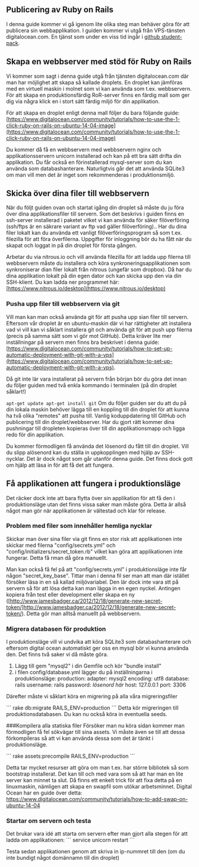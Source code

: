 ## Publicering av Ruby on Rails
I denna guide kommer vi gå igenom lite olika steg man behäver göra för att publicera sin webbapplikation. I guiden kommer vi utgå från VPS-tänsten digitalocean.com. En tjänst som under en viss tid ingår i [github student-pack](https://education.github.com/pack). 


## Skapa en webbserver med stöd för Ruby on Rails
Vi kommer som sagt i denna guide utgå från tjänsten digitalocean.com där man har möjlighet att skapa så kallade droplets. En droplet kan jämföras med en virtuell maskin i molnet som vi kan använda som t.ex. webbservern. För att skapa en produktionsfärdig RoR-server finns en färdig mall som ger dig via några klick en i stort sätt färdig miljö för din applikation.

För att skapa en droplet enligt denna mall följer du bara följande guide:
[https://www.digitalocean.com/community/tutorials/how-to-use-the-1-click-ruby-on-rails-on-ubuntu-14-04-image](https://www.digitalocean.com/community/tutorials/how-to-use-the-1-click-ruby-on-rails-on-ubuntu-14-04-image)

Du kommer då få en webbservern med webbservern nginx och applikationsservern unicorn installerad och kan på ett bra sätt drifta din applikation. Du får också en förinstallerad mysql-server som du kan använda som databashanterare. Naturligtvis går det att använda SQLite3 om man vill men det är inget som rekommenderas i produktionsmiljö.

## Skicka över dina filer till webbservern
När du följt guiden ovan och startat igång din droplet så måste du ju föra över dina applikationsfiler till servern. Som det beskrivs i guiden finns en ssh-server installerad i paketet vilket vi kan använda för säker filöverföring (ssh/ftps är en säkrare variant av ftp vad gäller filöverföring).. Har du dina filer lokalt kan du använda ett vanligt filöverföringsprogram så som t.ex. filezilla för att föra överfilerna. Uppgifter för inloggning bör du ha fått när du skapat och loggat in på din droplet för första gången.

Arbetar du via nitrous.io och vill använda filezilla för att ladda upp filerna till webbservern måste du installera och köra synkroneringsapplikationen som synkroniserar dian filer lokalt från nitrous (ungefär som dropbox). Då har du dina applikation lokalt på din egen dator och kan skicka upp den via din SSH-klient. Du kan ladda ner programmet här: [https://www.nitrous.io/desktop](https://www.nitrous.io/desktop)

### Pusha upp filer till webbservern via git
Vill man kan man också använda git för att pusha upp sian filer till servern. Eftersom vår droplet är en ubuntu-maskin där vi har rättigheter att installera vad vi vill kan vi såklart installera git och använda git för att push upp filerna (precis på samma sätt som vi gör mot GitHub). Detta kräver lite mer inställningar på servern men finns bra beskrivet i denna guide:
[https://www.digitalocean.com/community/tutorials/how-to-set-up-automatic-deployment-with-git-with-a-vps](https://www.digitalocean.com/community/tutorials/how-to-set-up-automatic-deployment-with-git-with-a-vps).

Då git inte lär vara installerat på servern från början bör du göra det innan du följer guiden med två enkla kommando i terminalen (på din droplet såklart!)

`
apt-get update
apt-get install git
`
Om du följer guiden ser du att du på din lokala maskin behöver lägga till en koppling till din droplet för att kunna ha två olika "remotes" att pusha till. Vanlig koduppdatering till GitHub och publicering till din droplet/webbserver. Har du gjort rätt kommer dina pushningar till dropleten kopieras över till din applikationsmapp och ligga redo för din applikation.

Du kommer förmodligen få använda det lösenord du fått till din droplet. Vill du slipp alösenord kan du ställa in uppkopplingen med hjälp av SSH-nycklar. Det är dock något som går utanför denna guide. Det finns dock gott om hjälp att läsa in för att få det att fungera.

## Få applikationen att fungera i produktionsläge
Det räcker dock inte att bara flytta över sin applikation för att få den i produktionsläge utan det finns vissa saker man måste göra. Detta är allså något man gör när applikationen är vältestad och klar för release.

### Problem med filer som innehåller hemliga nycklar
Skickar man över sina filer via git finns en stor risk att applikationen inte skickar med filerna "config/secrets.yml" och "config/initializers/secret_token.rb" vilket kan göra att applikationen inte fungerar. Detta få rman då göra manuellt.

Man kan också få fel på att "config/secrets.yml" i produktionsläge inte får någon "secret_key_base". Tittar man i denna fil ser man att man där istället försöker läsa in en så kallad miljövariabel. Den lär dock inte vara stt på servern så för att lösa detta kan man lägga in en egen nyckel. Antingen kopiera från test eller development eller skapa en ny ([http://www.jamesbadger.ca/2012/12/18/generate-new-secret-token/]http://www.jamesbadger.ca/2012/12/18/generate-new-secret-token/). Detta gör man alltså manuellt på webbservern.

### Migrera databasen för produktion
I produktionsläge vill vi undvika att köra SQLite3 som databashanterare och eftersom digital ocean automatiskt ger oss en mysql bör vi kunna använda den. Det finns två saker vi då måste göra.
1. Lägg till gem "mysql2" i din Gemfile och kör "bundle install"
2. i filen config/database.yml lägger du på inställningarna i produktionsläge:
	production:
	  adapter: mysql2
	  encoding: utf8
	  database: rails
	  username: rails
	  password: *lösenord här*
	  host: 127.0.0.1
	  port: 3306

Därefter måste vi såklart köra en migrering på alla våra migreringsfiler

´´´
rake db:migrate RAILS_ENV=production
´´´
Detta kör migreringen till produktionsdatabasen. Du kan nu också köra in eventuella seeds.

###Kompilera alla statiska filer
Försöker man nu köra sidan kommer man förmodligen få fel sökvägar till sina assets. Vi måste även se till att dessa förkompileras så att vi kan använda dessa som det är tänkt i produktionsläge.

´´´
rake assets:precompile RAILS_ENV=production
´´´

Detta tar mycket resurser att göra om man t.ex. har större bibliotek så som bootstrap installerat. Det kan till och med vara som så att har man en lite server kan minnet ta slut. Då finns ett enkelt trick för att fixa detta på en linuxmaskin, nämligen att skapa en swapfil som utökar arbetsminnet. Digital Ocean har en guide över detta:
https://www.digitalocean.com/community/tutorials/how-to-add-swap-on-ubuntu-14-04

### Startar om servern och testa
Det brukar vara idé att starta om servern efter man gjort alla stegen för att ladda om applikationen:
´´´
service unicorn restart
´´´

Testa sedan applikationen genom att skriva in ip-nummret till den (om du inte bundigt något domännamn till din droplet)